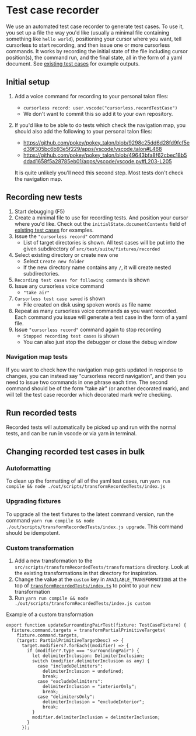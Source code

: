 # Test case recorder

We use an automated test case recorder to generate test cases. To use it, you
set up a file the way you'd like (usually a minimal file containing something
like `hello world`), positioning your cursor where you want, tell cursorless to
start recording, and then issue one or more cursorless commands. It works by
recording the initial state of the file including cursor position(s), the
command run, and the final state, all in the form of a yaml document. See
[existing test cases](../../src/test/suite/fixtures/recorded) for example outputs.

## Initial setup

1.  Add a voice command for recording to your personal talon files:
    - `cursorless record: user.vscode("cursorless.recordTestCase")`
    - We don't want to commit this so add it to your own repository.
1.  If you'd like to be able to do tests which check the navigation map, you should also add the following to your personal talon files:

    - https://github.com/pokey/pokey_talon/blob/9298c25dd6d28fd9fcf5ed39f305bc6b93e5f229/apps/vscode/vscode.talon#L468
    - https://github.com/pokey/pokey_talon/blob/49643bfa8f62cbec18b5ddad1658f5a28785eb01/apps/vscode/vscode.py#L203-L205

    It is quite unlikely you'll need this second step. Most tests don't check the navigation map.

## Recording new tests

1. Start debugging (F5)
1. Create a minimal file to use for recording tests. And position your cursor
   where you'd like. Check out the `initialState.documentContents` field of
   [existing test cases](../../src/test/suite/fixtures/recorded) for examples.
1. Issue the `"cursorless record"` command
   - List of target directories is shown. All test cases will be put into the
     given subdirectory of `src/test/suite/fixtures/recorded`
1. Select existing directory or create new one
   - Select `Create new folder`
   - If the new directory name contains any `/`, it will create nested
     subdirectories.
1. `Recording test cases for following commands` is shown
1. Issue any cursorless voice command
   - `"take air"`
1. `Cursorless test case saved` is shown
   - File created on disk using spoken words as file name
1. Repeat as many cursorless voice commands as you want recorded. Each command
   you
   issue will generate a test case in the form of a yaml file.
1. Issue `"cursorless record"` command again to stop recording
   - `Stopped recording test cases` is shown
   - You can also just stop the debugger or close the debug window

### Navigation map tests

If you want to check how the navigation map gets updated in response to changes, you can instead say "cursorless record navigation", and then you need to issue two commands in one phrase each time. The second command should be of the form "take air" (or another decorated mark), and will tell the test case recorder which decorated mark we're checking.

## Run recorded tests

Recorded tests will automatically be picked up and run with the normal tests,
and can be run in vscode or via yarn in terminal.

## Changing recorded test cases in bulk

### Autoformatting

To clean up the formatting of all of the yaml test cases, run `yarn run compile && node ./out/scripts/transformRecordedTests/index.js`

### Upgrading fixtures

To upgrade all the test fixtures to the latest command version, run the command `yarn run compile && node ./out/scripts/transformRecordedTests/index.js upgrade`. This command should be idempotent.

### Custom transformation

1. Add a new transformation to the `src/scripts/transformRecordedTests/transformations` directory. Look at the existing transformations in that directory for inspiration.
1. Change the value at the `custom` key in `AVAILABLE_TRANSFORMATIONS` at the top of
   [`transformRecordedTests/index.ts`](../../src/scripts/transformRecordedTests/index.ts) to
   point to your new transformation
1. Run `yarn run compile && node ./out/scripts/transformRecordedTests/index.js custom`

Example of a custom transformation

```
export function updateSurroundingPairTest(fixture: TestCaseFixture) {
  fixture.command.targets = transformPartialPrimitiveTargets(
    fixture.command.targets,
    (target: PartialPrimitiveTargetDesc) => {
      target.modifiers?.forEach((modifier) => {
        if (modifier?.type === "surroundingPair") {
          let delimiterInclusion: DelimiterInclusion;
          switch (modifier.delimiterInclusion as any) {
            case "includeDelimiters":
              delimiterInclusion = undefined;
              break;
            case "excludeDelimiters":
              delimiterInclusion = "interiorOnly";
              break;
            case "delimitersOnly":
              delimiterInclusion = "excludeInterior";
              break;
          }
          modifier.delimiterInclusion = delimiterInclusion;
        }
      });
```
